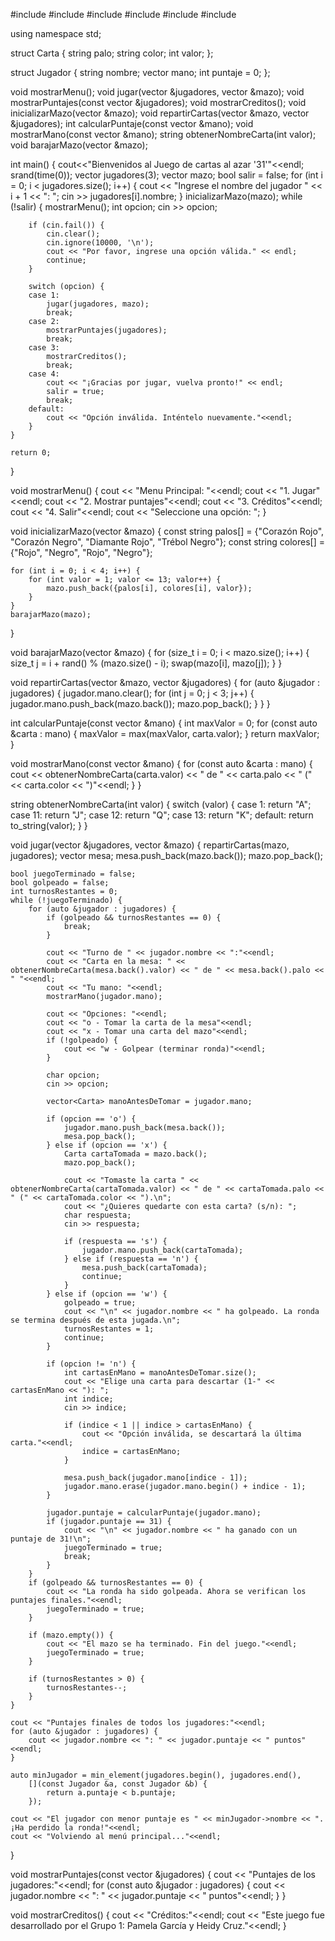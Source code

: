 #include <iostream>
#include <vector>
#include <string>
#include <cstdlib>
#include <ctime>
#include <algorithm>

using namespace std;

struct Carta {
    string palo;
    string color;
    int valor;
};

struct Jugador {
    string nombre;
    vector<Carta> mano;
    int puntaje = 0;
};

void mostrarMenu();
void jugar(vector<Jugador> &jugadores, vector<Carta> &mazo);
void mostrarPuntajes(const vector<Jugador> &jugadores);
void mostrarCreditos();
void inicializarMazo(vector<Carta> &mazo);
void repartirCartas(vector<Carta> &mazo, vector<Jugador> &jugadores);
int calcularPuntaje(const vector<Carta> &mano);
void mostrarMano(const vector<Carta> &mano);
string obtenerNombreCarta(int valor);
void barajarMazo(vector<Carta> &mazo);

int main() {
    cout<<"Bienvenidos al Juego de cartas al azar '31'"<<endl;
    srand(time(0)); 
    vector<Jugador> jugadores(3);
    vector<Carta> mazo;
    bool salir = false;
    for (int i = 0; i < jugadores.size(); i++) {
        cout << "Ingrese el nombre del jugador " << i + 1 << ": ";
        cin >> jugadores[i].nombre;
    }
    inicializarMazo(mazo);
    while (!salir) {
        mostrarMenu();
        int opcion;
        cin >> opcion;

        if (cin.fail()) {
            cin.clear();
            cin.ignore(10000, '\n');
            cout << "Por favor, ingrese una opción válida." << endl;
            continue;
        }

        switch (opcion) {
        case 1:
            jugar(jugadores, mazo);
            break;
        case 2:
            mostrarPuntajes(jugadores);
            break;
        case 3:
            mostrarCreditos();
            break;
        case 4:
            cout << "¡Gracias por jugar, vuelva pronto!" << endl;
            salir = true;
            break;
        default:
            cout << "Opción inválida. Inténtelo nuevamente."<<endl;
        }
    }

    return 0;
}

void mostrarMenu() {
    cout << "Menu Principal: "<<endl;
    cout << "1. Jugar"<<endl;
    cout << "2. Mostrar puntajes"<<endl;
    cout << "3. Créditos"<<endl;
    cout << "4. Salir"<<endl;
    cout << "Seleccione una opción: ";
}

void inicializarMazo(vector<Carta> &mazo) {
    const string palos[] = {"Corazón Rojo", "Corazón Negro", "Diamante Rojo", "Trébol Negro"};
    const string colores[] = {"Rojo", "Negro", "Rojo", "Negro"};

    for (int i = 0; i < 4; i++) {
        for (int valor = 1; valor <= 13; valor++) {
            mazo.push_back({palos[i], colores[i], valor});
        }
    }
    barajarMazo(mazo);
}

void barajarMazo(vector<Carta> &mazo) {
    for (size_t i = 0; i < mazo.size(); i++) {
        size_t j = i + rand() % (mazo.size() - i);
        swap(mazo[i], mazo[j]);
    }
}

void repartirCartas(vector<Carta> &mazo, vector<Jugador> &jugadores) {
    for (auto &jugador : jugadores) {
        jugador.mano.clear();
        for (int j = 0; j < 3; j++) {
            jugador.mano.push_back(mazo.back());
            mazo.pop_back();
        }
    }
}

int calcularPuntaje(const vector<Carta> &mano) {
    int maxValor = 0;
    for (const auto &carta : mano) {
        maxValor = max(maxValor, carta.valor);
    }
    return maxValor;
}

void mostrarMano(const vector<Carta> &mano) {
    for (const auto &carta : mano) {
        cout << obtenerNombreCarta(carta.valor) << " de " << carta.palo << " (" << carta.color << ")"<<endl;
    }
}

string obtenerNombreCarta(int valor) {
    switch (valor) {
        case 1: return "A"; 
        case 11: return "J";
        case 12: return "Q"; 
        case 13: return "K"; 
        default: return to_string(valor); 
    }
}

void jugar(vector<Jugador> &jugadores, vector<Carta> &mazo) {
    repartirCartas(mazo, jugadores);
    vector<Carta> mesa;
    mesa.push_back(mazo.back());
    mazo.pop_back();

    bool juegoTerminado = false;
    bool golpeado = false;
    int turnosRestantes = 0;  
    while (!juegoTerminado) {
        for (auto &jugador : jugadores) {
            if (golpeado && turnosRestantes == 0) {
                break;
            }

            cout << "Turno de " << jugador.nombre << ":"<<endl;
            cout << "Carta en la mesa: " << obtenerNombreCarta(mesa.back().valor) << " de " << mesa.back().palo << " "<<endl;
            cout << "Tu mano: "<<endl;
            mostrarMano(jugador.mano);

            cout << "Opciones: "<<endl;
            cout << "o - Tomar la carta de la mesa"<<endl;
            cout << "x - Tomar una carta del mazo"<<endl;
            if (!golpeado) {
                cout << "w - Golpear (terminar ronda)"<<endl;
            }

            char opcion;
            cin >> opcion;

            vector<Carta> manoAntesDeTomar = jugador.mano;

            if (opcion == 'o') {
                jugador.mano.push_back(mesa.back());
                mesa.pop_back();
            } else if (opcion == 'x') {
                Carta cartaTomada = mazo.back();
                mazo.pop_back();

                cout << "Tomaste la carta " << obtenerNombreCarta(cartaTomada.valor) << " de " << cartaTomada.palo << " (" << cartaTomada.color << ").\n";
                cout << "¿Quieres quedarte con esta carta? (s/n): ";
                char respuesta;
                cin >> respuesta;

                if (respuesta == 's') {
                    jugador.mano.push_back(cartaTomada);
                } else if (respuesta == 'n') {
                    mesa.push_back(cartaTomada);
                    continue; 
                }
            } else if (opcion == 'w') {
                golpeado = true;
                cout << "\n" << jugador.nombre << " ha golpeado. La ronda se termina después de esta jugada.\n";
                turnosRestantes = 1;  
                continue;
            }

            if (opcion != 'n') {
                int cartasEnMano = manoAntesDeTomar.size();
                cout << "Elige una carta para descartar (1-" << cartasEnMano << "): ";
                int indice;
                cin >> indice;

                if (indice < 1 || indice > cartasEnMano) {
                    cout << "Opción inválida, se descartará la última carta."<<endl;
                    indice = cartasEnMano;
                }

                mesa.push_back(jugador.mano[indice - 1]);
                jugador.mano.erase(jugador.mano.begin() + indice - 1);
            }

            jugador.puntaje = calcularPuntaje(jugador.mano);
            if (jugador.puntaje == 31) {
                cout << "\n" << jugador.nombre << " ha ganado con un puntaje de 31!\n";
                juegoTerminado = true;
                break;
            }
        }
        if (golpeado && turnosRestantes == 0) {
            cout << "La ronda ha sido golpeada. Ahora se verifican los puntajes finales."<<endl;
            juegoTerminado = true;
        }

        if (mazo.empty()) {
            cout << "El mazo se ha terminado. Fin del juego."<<endl;
            juegoTerminado = true;
        }

        if (turnosRestantes > 0) {
            turnosRestantes--;
        }
    }

    cout << "Puntajes finales de todos los jugadores:"<<endl;
    for (auto &jugador : jugadores) {
        cout << jugador.nombre << ": " << jugador.puntaje << " puntos"<<endl;
    }

    auto minJugador = min_element(jugadores.begin(), jugadores.end(), 
        [](const Jugador &a, const Jugador &b) {
            return a.puntaje < b.puntaje;
        });

    cout << "El jugador con menor puntaje es " << minJugador->nombre << ". ¡Ha perdido la ronda!"<<endl;
    cout << "Volviendo al menú principal..."<<endl;
}

void mostrarPuntajes(const vector<Jugador> &jugadores) {
    cout << "Puntajes de los jugadores:"<<endl;
    for (const auto &jugador : jugadores) {
        cout << jugador.nombre << ": " << jugador.puntaje << " puntos"<<endl;
    }
}

void mostrarCreditos() {
    cout << "Créditos:"<<endl;
    cout << "Este juego fue desarrollado por el Grupo 1: Pamela García y Heidy Cruz."<<endl;
}
